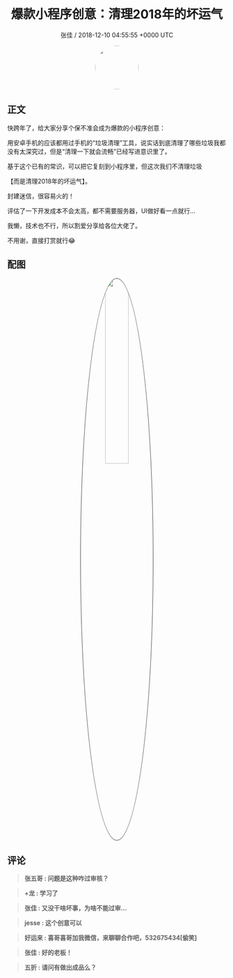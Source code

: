 <h1 align="center">爆款小程序创意：清理2018年的坏运气</h1>
<p align="center">
    <a>张佳 / 2018-12-10 04:55:55 &#43;0000 UTC</a>
</p>

<div align="center">
    <img src="https://images.zsxq.com/FrjDQuz6xY_a8IeB-epUV_1WAacN?e=1590940799&amp;token=kIxbL07-8jAj8w1n4s9zv64FuZZNEATmlU_Vm6zD:X1sIWLZ4nL98WL6FVzrQCR0zlUU=" width="100" height="100" style="border:1px solid;border-radius:50%; color:#ffffff"/>
</div>

## 正文

<div>
  
快跨年了，给大家分享个保不准会成为爆款的小程序创意：

用安卓手机的应该都用过手机的“垃圾清理”工具，说实话到底清理了哪些垃圾我都没有太深究过，但是“清理一下就会流畅”已经写进意识里了。

基于这个已有的常识，可以把它复刻到小程序里，但这次我们不清理垃圾

【而是清理2018年的坏运气】。

封建迷信，很容易火的！

评估了一下开发成本不会太高，都不需要服务器，UI做好看一点就行…

我懒，技术也不行，所以割爱分享给各位大佬了。

不用谢，直接打赏就行😂
</div>

## 配图
<div class="image" align="center">

<img src="https://images.zsxq.com/FuDw9Fyul8iZjEdfHVbd7uVF_iho?imageMogr2/auto-orient/thumbnail/800x/format/jpg/blur/1x0/quality/75&amp;e=1590940799&amp;token=kIxbL07-8jAj8w1n4s9zv64FuZZNEATmlU_Vm6zD:zQnZ9BeFniVLVXTrgzqUEjFr4xI=" width="33%" height="33%" style="border:1px solid;border-radius:50%; color:#3c3f41"/>

</div>

## 评论

<div align="left">
<div>

<blockquote >
<span> <strong>张五哥 : 问题是这种咋过审核？ </strong></span>
</blockquote>

<blockquote >
<span> <strong>&#43;龙 : 学习了 </strong></span>
</blockquote>

<blockquote >
<span> <strong>张佳 : 又没干啥坏事，为啥不能过审… </strong></span>
</blockquote>

<blockquote >
<span> <strong>jesse : 这个创意可以 </strong></span>
</blockquote>

<blockquote >
<span> <strong>好运来 : 喜哥喜哥加我微信，来聊聊合作吧，532675434[偷笑] </strong></span>
</blockquote>

<blockquote >
<span> <strong>张佳 : 好的老板！ </strong></span>
</blockquote>

<blockquote >
<span> <strong>五折 : 请问有做出成品么？ </strong></span>
</blockquote>

</div>
</div>